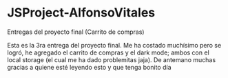# JSProject-AlfonsoVitales
Entregas del proyecto final (Carrito de compras)

Esta es la 3ra entrega del proyecto final. Me ha costado muchísimo pero se logró, he agregado el carrito de compras y el dark mode; ambos con el local storage (el cual me ha dado problemitas jaja). De antemano muchas gracias a quiene esté leyendo esto y que tenga bonito día
